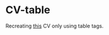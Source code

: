 # CV-table

Recreating [this](https://github.com/becodeorg/Hamilton-promo-3/blob/master/Parcours%20FR/02-HTML-CSS/exo-cv-tablo.jpg) CV only using table tags.
